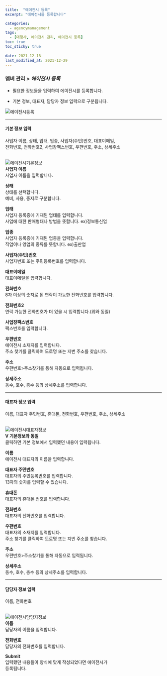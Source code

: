 ```yaml
---
title:  "에이전시 등록"
excerpt: "에이전시를 등록합니다"

categories:
  - agencymanagement
tags:
  - [대행사, 에이전시 관리, 에이전시 등록]
toc: true
toc_sticky: true
 
date: 2021-12-18
last_modified_at: 2021-12-29
---
```

### 멤버 관리 > *에이전시 등록*
- 필요한 정보들을 입력하여 에이전시를 등록합니다.

- 기본 정보, 대표자, 담당자 정보 입력으로 구분됩니다.

![에이전시등록](https://user-images.githubusercontent.com/95394003/147034477-3916c6ce-9f2a-4f69-bbbb-e1246d73fc98.jpeg)
<br>

---

#### 기본 정보 입력
사업자 이름, 상태, 업태, 업종, 사업자(주민)번호, 대표이메일,<br>전화번호, 전화번호2, 사업장팩스번호, 우편번호, 주소, 상세주소<br>
<br>

![에이전시기본정보](https://user-images.githubusercontent.com/95394003/147034527-1cbfc2b4-6f05-4b35-b793-f0be3bd6e120.jpeg)<br>
**사업자 이름**<br>
사업자 이름을 입력합니다.

**상태**<br>
상태를 선택합니다.<br>예비, 사용, 중지로 구분합니다.

**업태**<br>
사업자 등록증에 기재된 업태를 입력합니다.<br>
사업에 대한 판매형태나 방법을 뜻합니다. ex)정보통신업

**업종**<br>
사업자 등록증에 기재된 업종을 입력합니다.<br>
직업이나 영업의 종류를 뜻합니다. ex)출판업

**사업자(주민)번호**<br>
사업자번호 또는 주민등록번호를 입력합니다.

**대표이메일**<br>
대표이메일을 입력합니다.

**전화번호**<br>
8자 이상의 숫자로 된 연락이 가능한 전화번호를 입력합니다.

**전화번호2**<br>
연락 가능한 전화번호가 더 있을 시 입력합니다.(위와 동일)

**사업장팩스번호**<br>
팩스번호를 입력합니다.

**우편번호**<br>
에이전시 소재지를 입력합니다.<br>
주소 찾기를 클릭하여 도로명 또는 지번 주소를 찾습니다.

**주소**<br>
우편번호>주소찾기를 통해 자동으로 입력됩니다.

**상세주소**<br>
동수, 호수, 층수 등의 상세주소를 입력합니다.
<br>

---

#### 대표자 정보 입력
이름, 대표자 주민번호, 휴대폰, 전화번호, 우편번호, 주소, 상세주소<br>
<br>

![에이전시대표자정보](https://user-images.githubusercontent.com/95394003/147034549-74b5badd-dcbb-40d3-9f39-e67ae0435c80.jpeg)<br>
**V 기본정보와 동일**<br>
클릭하면 기본 정보에서 입력했던 내용이 입력됩니다.

**이름**<br>
에이전시 대표자의 이름을 입력합니다.

**대표자 주민번호**<br>
대표자의 주민등록번호를 입력합니다.<br>
13자의 숫자를 입력할 수 있습니다.

**휴대폰**<br>
대표자의 휴대폰 번호를 입력합니다.

**전화번호**<br>
대표자의 전화번호를 입력합니다.

**우편번호**<br>
대표자의 소재지를 입력합니다.<br>
주소 찾기를 클릭하여 도로명 또는 지번 주소를 찾습니다.

**주소**<br>
우편번호>주소찾기를 통해 자동으로 입력됩니다.

**상세주소**<br>
동수, 호수, 층수 등의 상세주소를 입력합니다.
<br>

---

#### 담당자 정보 입력
이름, 전화번호<br>
<br>

![에이전시담당자정보](https://user-images.githubusercontent.com/95394003/147034565-ea966fad-b716-43b0-b5e5-8409d79680ff.jpeg)<br>
**이름**<br>
담당자의 이름을 입력합니다.

**전화번호**<br>
담당자의 전화번호를 입력합니다.

**Submit**<br>
입력했던 내용들이 양식에 맞게 작성되었다면 에이전시가<br>등록됩니다.

